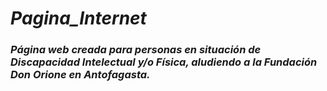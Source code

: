 # **_Pagina_Internet_**

### **_Página web creada para personas en situación de Discapacidad Intelectual y/o Física, aludiendo a la Fundación Don Orione en Antofagasta._**
